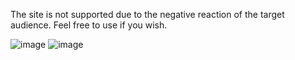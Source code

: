 The site is not supported due to the negative reaction of the target audience. Feel free to use if you wish.

![image](https://github.com/Wlad1slav/FanficsClub/assets/98209882/901cffbc-1e74-466f-94f5-bbcd358ffe36)
![image](https://github.com/Wlad1slav/FanficsClub/assets/98209882/171c5408-b8b6-4277-871d-2fecfad1942e)
